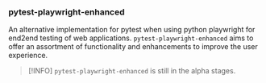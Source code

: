### pytest-playwright-enhanced
An alternative implementation for pytest when using python playwright for end2end testing of web applications.  `pytest-playwright-enhanced` aims to 
offer an assortment of functionality and enhancements to improve the user experience.

> [!INFO]
> `pytest-playwright-enhanced` is still in the alpha stages.
